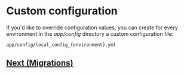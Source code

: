 # Custom configuration

If you'd like to override configuration values, you can create for every environment in the *app/config* directory a custom configuration file:

    app/config/local_config_{environment}.yml

## [Next (Migrations)](https://github.com/Sententiaregum/Sententiaregum/tree/master/docs/setup/migrations.md)
